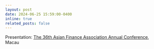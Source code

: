 ```yaml
---
layout: post
date: 2024-06-25 15:59:00-0400
inline: true
related_posts: false
---
```


Presentation: [The 36th Asian Finance Association Annual Conference](http://asianfa2024.org), Macau